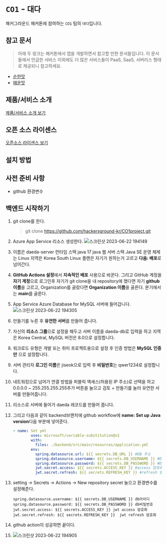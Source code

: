 # `CO1` - `대다`

해커그라운드 해커톤에 참여하는 `CO1` 팀의 `대다`입니다.

## 참고 문서

> 아래 두 링크는 해커톤에서 앱을 개발하면서 참고할 만한 문서들입니다. 이 문서들에서 언급한 서비스 이외에도 더 많은 서비스들이 PaaS, SaaS, 서버리스 형태로 제공되니 참고하세요.

- [순한맛](./REFERENCES_BASIC.md)
- [매운맛](./REFERENCES_ADVANCED.md)

## 제품/서비스 소개

<!-- 아래 링크는 지우지 마세요 -->
[제품/서비스 소개 보기](TOPIC.md)
<!-- 위 링크는 지우지 마세요 -->

## 오픈 소스 라이센스

<!-- 아래 링크는 지우지 마세요 -->
[오픈소스 라이센스 보기](./LICENSE)
<!-- 위 링크는 지우지 마세요 -->

## 설치 방법

## 사전 준비 사항

- github 환경변수

## 백엔드 시작하기

1. git clone를 한다.
    
    > git clone https://github.com/hackersground-kr/CO1project.git
    > 
2. Azure App Service 리소스 생성한다.
![스크린샷 2023-06-22 194149](https://github.com/hackersground-kr/CO1project/assets/104004650/f26db483-bf78-43d6-b191-ca50323ba438)


3. 이름은 daeda-server
런타임 스택 java 17
java 웹 서버 스택 Java SE
운영 체제는 Linux
지역은 Korea South
Linux 플랜은 자기가 원하는거 고르고 **다음: 배포**로 넘어간다.
4. **GitHub Actions 설정**에서 **지속적인 배포** 사용으로 바꾼다.
그리고 GitHub 계정을 **자기 계정**으로 로그인후 자기가 git clone을 내 repository에 했다면 자기 **github 이름**을 고르고, Organization를 골랐다면 **Organization 이름**을 골른다. 분기에서는 **main**를 골른다.
5. App Service Azure Database for MySQL 서버에 들어갑니다.
![스크린샷 2023-06-22 194305](https://github.com/hackersground-kr/CO1project/assets/104004650/96bdc55a-c92f-4414-9be2-a06accd55faf)


6. 만들기를 누른 후 **유연한 서버**를 만들어 줍니다.
7. 자신의 **리소스 그룹**으로 설정을 해두고 서버 이름을 daeda-db로 입력을 하고 지역은 Korea Central, MySQL 버전은 8.0으로 설정합니다.
8. 워크로드 유형은 개발 또는 취미 프로젝트용으로 설정 후 인증 방법은 **MySQL 인증만** 으로 설정합니다.
9. 서버 관리자 **로그인 이름**은 jiseok으로 입력 후 **비밀번호**는 qwer1234로 설정합니다.
10. 네트워킹으로 넘어가 연결 방법을 퍼블릭 액세스(허용된 IP 주소)로 선택을 하고 0.0.0.0 ~ 255.255.255.255추가 버튼을 눌으고 검토 + 만들기를 눌러 유연한 서버를 만들어줍니다.
11. 리소스로 서버에 들어가 daeda 레코드를 만들어 줍니다.
12. 그리고 다음과 같이 backend브랜치에 github workflow에 **name: Set up Java version**다음 부분에 넣어준다.
    
    ```yaml
    - name: Set yml
            uses: microsoft/variable-substitution@v1
            with:
              files: ./backend/src/main/resources/application.yml
            env:
              spring.datasource.url: ${{ secrets.DB_URL }} #DB 주소
              spring.datasource.username: ${{ secrets.DB_USERNAME }} #DB 이름
              spring.datasource.password: ${{ secrets.DB_PASSWORD }} #DB 암호
              jwt.secret.access: ${{ secrets.ACCESS_KEY }} #access 암호화(아무 문자열 입력)
              jwt.secret.refresh: ${{ secrets.REFRESH_KEY }} #refresh 암호화(아무 문자열 입력)
    ```
    
13. setting → Secrets → Actions → New repository secret 눌으고 환경변수를 설정해준다.
    
    ```spring.datasource.url: ${{ secrets.DB_URL }} db주소
    spring.datasource.username: ${{ secrets.DB_USERNAME }} db아이디
    spring.datasource.password: ${{ secrets.DB_PASSWORD }} db비밀번호
    jwt.secret.access: ${{ secrets.ACCESS_KEY }} jwt access 암호화
    jwt.secret.refresh: ${{ secrets.REFRESH_KEY }}  jwt refresh 암호화
    ```
14. github action이 성공하면 끝이다.
15. ![스크린샷 2023-06-22 194905](https://github.com/hackersground-kr/CO1project/assets/104004650/2debcda7-6d9d-4260-918f-e02eda7a4f7a)

